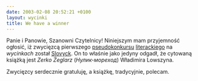 ```yaml
---
date: 2003-02-08 20:52:21 +0100
layout: wycinki
title: We have a winner
---
```


Panie i Panowie, Szanowni Czytelnicy! Niniejszym mam przyjemność ogłosić, iż zwycięzcą pierwszego [pseudokonkursu](/bom-bram-fok 'wycinek „Bom-bram-fok!”') [literackiego](/do-stu-tysiecy-wielorybow 'wycinek „Do stu tysięcy wielorybów…”') na <cite>wycinkach</cite> został [Slovyck](http://slovyck.host.sk/ 'blog Slovycka'). On to właśnie jako jedyny odgadł, że cytowaną książką jest <cite>Zerko Żeglarz</cite> (<cite>Нулик-мореход</cite>) Władimira Lowszyna.

Zwycięzcy serdecznie gratuluję, a książkę, tradycyjnie, polecam.
